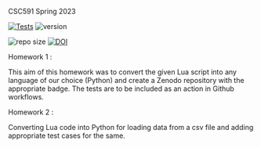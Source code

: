 CSC591 Spring 2023

[![Tests](https://github.com/manoj-ayyappan/engr-csc591-021-spring2023/actions/workflows/tests-workflow.yml/badge.svg)](https://github.com/manoj-ayyappan/engr-csc591-021-spring2023/actions/workflows/tests-workflow.yml)
![version](https://img.shields.io/github/v/release/manoj-ayyappan/engr-csc591-021-spring2023)

![repo size](https://img.shields.io/github/repo-size/manoj-ayyappan/engr-csc591-021-spring2023)
[![DOI](https://zenodo.org/badge/589767774.svg)](https://zenodo.org/badge/latestdoi/589767774)


Homework 1 :

This aim of this homework was to convert the given Lua script into any language of our choice (Python) and create a Zenodo repository with the appropriate badge. The tests are to be included as an action in Github workflows.

Homework 2 :

Converting Lua code into Python for loading data from a csv file and adding appropriate test cases for the same.
